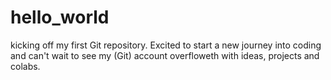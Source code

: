 # hello_world
kicking off my first Git repository. Excited to start a new journey into coding and can't wait to see my (Git) account overfloweth with ideas, projects and colabs. 
